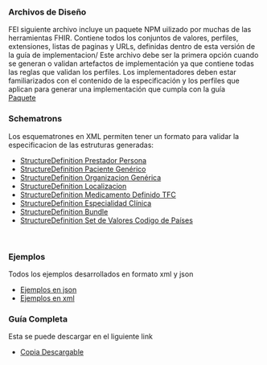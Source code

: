 ### Archivos de Diseño  

FEl siguiente archivo incluye un paquete NPM uilizado por muchas de las herramientas FHIR. Contiene todos los conjuntos de valores, perfiles, extensiones, listas de paginas y URLs, definidas dentro de esta versión de la guía de implementacion/ Este archivo debe ser la primera opción cuando se generan o validan artefactos de implementación ya que contiene todas las reglas que validan los perfiles. Los implementadores deben estar familiarizados con el contenido de la especificación y los perfiles que aplican para generar una implementación que cumpla con la guía
<br>
[Paquete](./package.tar)

### Schematrons
Los esquematrones en XML permiten tener un formato para validar la especificacion de las estruturas generadas:
<br>

* [StructureDefinition Prestador Persona](StructureDefinition-CorePrestadorCl.sch)
* [StructureDefinition Paciente Genérico](StructureDefinition-CorePacienteCl.sch)
* [StructureDefinition Organizacion Genérica](StructureDefinition-CoreOrganizacionrCl.sch)
* [StructureDefinition Localizacion](StructureDefinition-CoreLocalizacionCl.sch)
* [StructureDefinition Medicamento Definido TFC](StructureDefinition-CoreMedicamentoCl.sch)
* [StructureDefinition Especialidad Clínica](StructureDefinition-CoreEspecialidadCl.sch)
* [StructureDefinition Bundle](StructureDefinition-RecetaBundleCl.sch)
* [StructureDefinition Set de Valores Codigo de Países](StructureDefinition-CodigoPaises.sch)
<br>

### Ejemplos
Todos los ejemplos desarrollados en formato xml y json

* [Ejemplos en json](./ejemplosjson.tar)
* [Ejemplos en xml](./ejemplosxml.tar)

### Guía Completa 
Esta se puede descargar en el liguiente link
<br>

* [Copia Descargable](full-ig.zip) 

